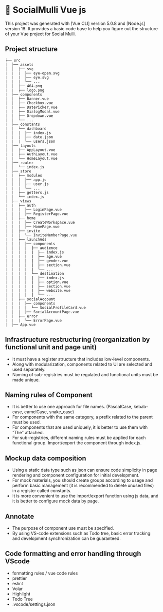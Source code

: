 # 🚀 SocialMulli Vue js

This project was generated with [Vue CLI] version 5.0.8 and [Node.js] version 18.
It provides a basic code base to help you figure out the structure of your Vue project for Social Mulli.

## Project structure

```
├── src
|  ├── assets
|  |  ├── svg
|  |  |  ├── eye-open.svg
|  |  |  ├── eye.svg
|  |  |  └── ...
|  |  ├── 404.png
|  |  ├── logo.png
|  ├── components
|  |  ├── Banner.vue
|  |  ├── Checkbox.vue
|  |  ├── DatePicker.vue
|  |  ├── DialogModal.vue
|  |  ├── Dropdown.vue
|  |  └── ...
|  ├── constants
|  |  └── dashboard
|  |  |  ├── index.js
|  |  |  ├── date.json
|  |  |  └── users.json
|  ├── layouts
|  |  ├── AppLayout.vue
|  |  ├── AuthLayout.vue
|  |  └── HomeLayout.vue
|  ├── router
|  |  └── index.js
|  ├── store
|  |  ├── modules
|  |  |  ├── app.js
|  |  |  ├── user.js
|  |  |  └── ...
|  |  ├── getters.js
|  |  └── index.js
|  ├── views
|  |  ├── auth
|  |  |  ├── LoginPage.vue
|  |  |  ├── RegisterPage.vue
|  |  ├── home
|  |  |  ├── CreateWorkspace.vue
|  |  |  ├── HomePage.vue
|  |  ├── invite
|  |  |  └── InviteMemberPage.vue
|  |  ├── launchAds
|  |  |  ├── components
|  |  |  |  ├── audience
|  |  |  |  |  ├── index.js
|  |  |  |  |  ├── age.vue
|  |  |  |  |  ├── gender.vue
|  |  |  |  |  ├── section.vue
|  |  |  |  |  └── ...
|  |  |  |  └── destination
|  |  |  |  |  ├── index.js
|  |  |  |  |  ├── option.vue
|  |  |  |  |  ├── section.vue
|  |  |  |  |  ├── website.vue
|  |  |  |  |  └── ...
|  |  ├── socialAccount
|  |  |  ├── components
|  |  |  |  └── SocialProfileCard.vue
|  |  |  ├── SocialAccountPage.vue
|  |  ├── error
|  |  |  └── ErrorPage.vue
|  ├── App.vue
```
## Infrastructure restructuring (reorganization by functional unit and page unit)
- It must have a register structure that includes low-level components.
- Along with modularization, components related to UI are selected and used separately.
- Naming of sub-registries must be regulated and functional units must be made unique.

## Naming rules of Component
- It is better to use one approach for file names. (PascalCase, kebab-case, camelCase, snake_case)
- For components with the same category, a prefix related to the parent must be used.
- For components that are used uniquely, it is better to use them with “The” attached.
- For sub-registries, different naming rules must be applied for each functional group. Import/export the component through index.js.

## Mockup data composition
- Using a static data type such as json can ensure code simplicity in page rendering and component configuration for initial development.
- For mock materials, you should create groups according to usage and perform basic management (it is recommended to delete unused files) in a register called constants.
- It is more convenient to use the import/export function using js data, and it is better to configure mock data by page.

## Annotate
- The purpose of component use must be specified.
- By using VS-code extensions such as Todo tree, basic error tracking and development synchronization can be guaranteed.

## Code formatting and error handling through VScode
- formatting rules / vue code rules
- prettier
- eslint
- Volar
- Highlight
- Todo Tree
- .vscode/settings.json
